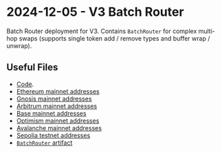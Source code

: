 # 2024-12-05 - V3 Batch Router

Batch Router deployment for V3.
Contains `BatchRouter` for complex multi-hop swaps (supports single token add / remove types and buffer wrap / unwrap).

## Useful Files

- [Code](https://github.com/balancer/balancer-v3-monorepo/commit/74d7068fb21565741427cdabfa4f1b539a4bddaa).
- [Ethereum mainnet addresses](./output/mainnet.json)
- [Gnosis mainnet addresses](./output/gnosis.json)
- [Arbitrum mainnet addresses](./output/arbitrum.json)
- [Base mainnet addresses](./output/base.json)
- [Optimism mainnet addresses](./output/optimism.json)
- [Avalanche mainnet addresses](./output/avalanche.json)
- [Sepolia testnet addresses](./output/sepolia.json)
- [`BatchRouter` artifact](./artifact/BatchRouter.json)
